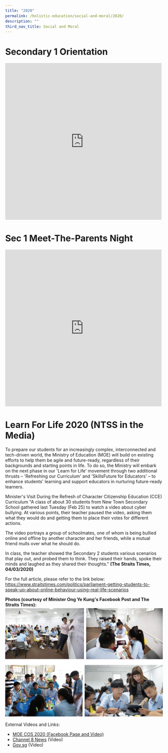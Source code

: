 ```yaml
---
title: "2020"
permalink: /holistic-education/social-and-moral/2020/
description: ""
third_nav_title: Social and Moral
---
```

# Secondary 1 Orientation

<iframe src="https://docs.google.com/presentation/d/e/2PACX-1vTYu5uuyWnK8zleSzokJU2uqcRHFHIOtyKhbkgxDvPfp4eJsw11cE0F8Gy9TzzISpEefK8Jxql_8kcM/embed?start=true&amp;loop=true&amp;delayms=3000" frameborder="0" width="500" height="500" allowfullscreen="true"></iframe>

# Sec 1 Meet-The-Parents Night
<iframe allowfullscreen="true" height="500" width="500" frameborder="0" src="https://docs.google.com/presentation/d/e/2PACX-1vSMg2Fr7SBF7olAiC53AKBr0tMNZQigHBgDhkNX4B8oh2kz-PH9IUBgkf84Y8drKdSaFaKeda-nYy5L/embed?start=true&amp;loop=true&amp;delayms=3000"></iframe>

# Learn For Life 2020 (NTSS in the Media)

To prepare our students for an increasingly complex, interconnected and tech-driven world, the Ministry of Education (MOE) will build on existing efforts to help them be agile and future-ready, regardless of their backgrounds and starting points in life. To do so, the Ministry will embark on the next phase in our 'Learn for Life' movement through two additional thrusts – 'Refreshing our Curriculum' and 'SkillsFuture for Educators' – to enhance students' learning and support educators in nurturing future-ready learners.

Minister's Visit During the Refresh of Character Citizenship Education (CCE) Curriculum
"A class of about 30 students from New Town Secondary School gathered last Tuesday (Feb 25) to watch a video about cyber bullying. At various points, their teacher paused the video, asking them what they would do and getting them to place their votes for different actions.

The video portrays a group of schoolmates, one of whom is being bullied online and offline by another character and her friends, while a mutual friend mulls over what he should do.

In class, the teacher showed the Secondary 2 students various scenarios that play out, and probed them to think. They raised their hands, spoke their minds and laughed as they shared their thoughts."  **(The Straits Times, 04/03/2020)**

For the full article, please refer to the link below: 
https://www.straitstimes.com/politics/parliament-getting-students-to-speak-up-about-online-behaviour-using-real-life-scenarios

**Photos (courtesy of Minister Ong Ye Kung's Facebook Post and The Straits Times):**
![](/images/Learn%20for%20life%202020.png)

External Videos and Links: 

* [MOE COS 2020 (Facebook Page and Video)](https://www.facebook.com/moesingapore/videos/339707863631427/)
* [Channel 8 News](https://www.youtube.com/watch?v=IdutRX_gv2A&amp;feature=youtu.be) (Video)
* [Gov.sg](https://www.youtube.com/watch?v=WvK3FB8YwHE) (Video)